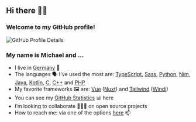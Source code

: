 ## Hi there 👋🏻

### Welcome to my GitHub profile!

![GitHub Profile Details](https://github-profile-summary-cards.vercel.app/api/cards/profile-details?username=mhrstmnn&theme=default)

<!--
**mhrstmnn/mhrstmnn** is a ✨ _special_ ✨ repository because its `README.md` (this file) appears on your GitHub profile.

Here are some ideas to get you started:

- 🔭 I’m currently working on ...
- 🌱 I’m currently learning ...
- 👯 I’m looking to collaborate on ...
- 🤔 I’m looking for help with ...
- 💬 Ask me about ...
- 📫 How to reach me: ...
- 😄 Pronouns: ...
- ⚡ Fun fact: ...
-->

### My name is Michael and …

- I live in [Germany](https://goo.gl/maps/K9EeGfAKvvNEEACPA) 📍
- The languages 🗣️ I've used the most are: [TypeScript](https://www.typescriptlang.org), [Sass](https://sass-lang.com), [Python](https://www.python.org), [Nim](https://nim-lang.org), [Java](https://www.oracle.com/java/), [Kotlin](https://kotlinlang.org), [C](https://en.wikipedia.org/wiki/The_C_Programming_Language), [C++](https://en.wikipedia.org/wiki/C%2B%2B) and [PHP](https://www.php.net)
- My favorite frameworks 🖼 are: [Vue](https://vuejs.org) ([Nuxt](https://nuxtjs.org)) and [Tailwind](https://tailwindcss.com) ([Windi](https://windicss.org))
- You can see my [GitHub Statistics](GitHub_Statistics.md) 📊 here
- I’m looking to collaborate 👨🏻‍💻 on open source projects
- How to reach me: via one of the options [here](https://links.hrstmnn.de) 📫
<!-- - ![Twitter Follow](https://img.shields.io/twitter/follow/mhrstmnn?style=social) 🐦 -->
